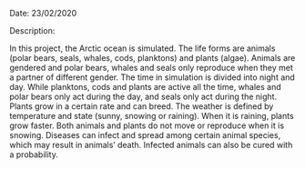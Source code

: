 Date: 23/02/2020

Description:

In this project, the Arctic ocean is simulated. The life forms are animals (polar bears, seals, whales, cods, planktons) and plants (algae). Animals are gendered and polar bears, whales and seals only reproduce when they met a partner of different gender. The time in simulation is divided into night and day. While planktons, cods and plants are active all the time, whales and polar bears only act during the day, and seals only act during the night. Plants grow in a certain rate and can breed. The weather is defined by temperature and state (sunny, snowing or raining). When it is raining, plants grow faster. Both animals and plants do not move or reproduce when it is snowing. Diseases can infect and spread among certain animal species, which may result in animals’ death. Infected animals can also be cured with a probability.  
